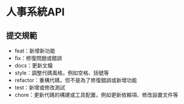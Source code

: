 # 人事系統API

## 提交規範


- feat：新增新功能
- fix：修復問題或錯誤
- docs：更新文檔
- style：調整代碼風格，例如空格、括號等
- refactor：重構代碼，但不是為了修復錯誤或新增功能
- test：新增或修改測試
- chore：更新代碼的構建或工具配置，例如更新依賴項、修改設置文件等

